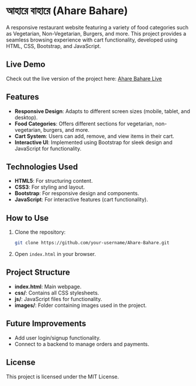 
# আহারে বাহারে (Ahare Bahare)

A responsive restaurant website featuring a variety of food categories such as Vegetarian, Non-Vegetarian, Burgers, and more. This project provides a seamless browsing experience with cart functionality, developed using HTML, CSS, Bootstrap, and JavaScript.

## Live Demo

Check out the live version of the project here: [Ahare Bahare Live](https://pushpendumondal851.github.io/Food-Restaurant/)

## Features

- **Responsive Design**: Adapts to different screen sizes (mobile, tablet, and desktop).
- **Food Categories**: Offers different sections for vegetarian, non-vegetarian, burgers, and more.
- **Cart System**: Users can add, remove, and view items in their cart.
- **Interactive UI**: Implemented using Bootstrap for sleek design and JavaScript for functionality.

## Technologies Used

- **HTML5**: For structuring content.
- **CSS3**: For styling and layout.
- **Bootstrap**: For responsive design and components.
- **JavaScript**: For interactive features (cart functionality).

## How to Use

1. Clone the repository:
   ```bash
   git clone https://github.com/your-username/Ahare-Bahare.git
   ```
2. Open `index.html` in your browser.

## Project Structure

- **index.html**: Main webpage.
- **css/**: Contains all CSS stylesheets.
- **js/**: JavaScript files for functionality.
- **images/**: Folder containing images used in the project.

## Future Improvements

- Add user login/signup functionality.
- Connect to a backend to manage orders and payments.

## License

This project is licensed under the MIT License.
